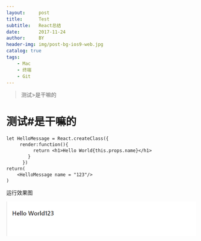 ```yaml
---
layout:     post
title:      Test
subtitle:   React总结
date:       2017-11-24
author:     BY
header-img: img/post-bg-ios9-web.jpg
catalog: true
tags:
    - Mac
    - 终端
    - Git
---
```


>测试>是干嘛的

# 测试#是干嘛的
    let HelloMessage = React.createClass({
         render:function(){
              return <h1>Hello World{this.props.name}</h1>
            }
          })
    return(
        <HelloMessage name = "123"/>
    )

运行效果图

![运行图一](../img/react-20171124-001.png)

